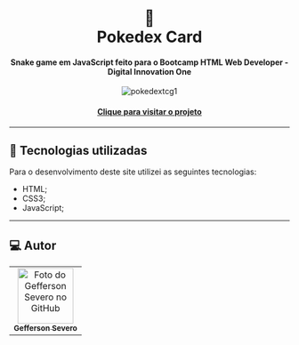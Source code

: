 
<h1 align="center">
  🐍<br>Pokedex Card
</h1>

<h4 align="center">
 Snake game em JavaScript feito para o Bootcamp HTML Web Developer - Digital Innovation One
</h4>
<p align="center">
  <img src="https://i.ibb.co/mBQtBXH/Screenshot-SNAKE.png" alt="pokedextcg1"  border="0">
 </p>

<h4 align="center"><a href="https://geffersonst.github.io/Jogo-da-Cobrinha-JavaScript/">Clique para visitar o projeto</a></h4>


---

## 💼 Tecnologias utilizadas
Para o desenvolvimento deste site utilizei as seguintes tecnologias:

- HTML;
- CSS3;
- JavaScript;



---

## :computer: Autor<br>
<table>
  <tr>
    <td align="center">
      <a href="https://github.com/geffersonst">
        <img src="https://i.ibb.co/SvJ2wxy/avatargeffersondev1.jpg" width="100px;" alt="Foto do Gefferson Severo no GitHub"/><br>
        <sub>
          <b>Gefferson Severo</b>
        </sub>
      </a>
    </td>
  </tr>
</table>
